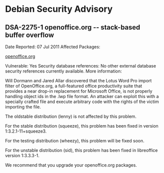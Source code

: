 
Debian Security Advisory
========================


DSA-2275-1 openoffice.org -- stack-based buffer overflow
--------------------------------------------------------



Date Reported:
07 Jul 2011
Affected Packages:

[openoffice.org](https://packages.debian.org/src:openoffice.org)

Vulnerable:
Yes
Security database references:
No other external database security references currently available.
More information:

Will Dormann and Jared Allar discovered that the Lotus Word Pro import
filter of OpenOffice.org, a full-featured office productivity suite that
provides a near drop-in replacement for Microsoft Office, is not
properly handling object ids in the .lwp file format. An attacker can
exploit this with a specially crafted file and execute arbitrary code with
the rights of the victim importing the file.


The oldstable distribution (lenny) is not affected by this problem.


For the stable distribution (squeeze), this problem has been fixed in
version 1:3.2.1-11+squeeze3.


For the testing distribution (wheezy), this problem will be fixed soon.


For the unstable distribution (sid), this problem has been fixed in
libreoffice version 1:3.3.3-1.


We recommend that you upgrade your openoffice.org packages.





